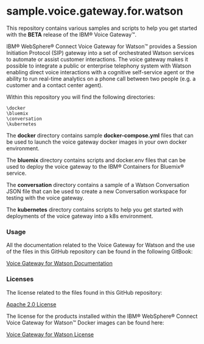 # sample.voice.gateway.for.watson

This repository contains various samples and scripts to help you get started with the **BETA** release of the IBM&reg; Voice Gateway&trade;.

IBM&reg; WebSphere&reg; Connect Voice Gateway for Watson&trade; provides a Session Initiation Protocol (SIP) gateway into a set of orchestrated Watson services to automate or assist customer interactions. The voice gateway makes it possible to integrate a public or enterprise telephony system with Watson enabling direct voice interactions with a cognitive self-service agent or the ability to run real-time analytics on a phone call between two people (e.g.  a customer and a contact center agent).

Within this repository you will find the following directories:

```
\docker
\bluemix
\conversation
\kubernetes
```
The **docker** directory contains sample **docker-compose.yml** files that can be used to launch the voice gateway docker images in your own docker environment.

The **bluemix** directory contains scripts and docker.env files that can be used to deploy the voice gateway to the IBM&reg; Containers for Bluemix&reg; service.

The **conversation** directory contains a sample of a Watson Conversation JSON file that can be used to create a new Conversation workspace for testing with the voice gateway.

The **kubernetes** directory contains scripts to help you get started with deployments of the voice gateway into a k8s environment.

### Usage
All the documentation related to the Voice Gateway for Watson and the use of the files in this GitHub repository can be found in the following GitBook:

[Voice Gateway for Watson Documentation](https://cjcarpen.gitbooks.io/voice-gateway-for-watson/content/)

### Licenses
The license related to the files found in this GitHub repository:

[Apache 2.0 License](https://github.com/WASdev/sample.voice.gateway.for.watson/blob/master/LICENSE)

The license for the products installed within the IBM&reg; WebSphere&reg; Connect Voice Gateway for Watson&trade; Docker images can be found here:

[Voice Gateway for Watson License](https://raw.githubusercontent.com/WASdev/gitbook.voice.gateway.for.watson/master/la-license/LA_en.txt)
